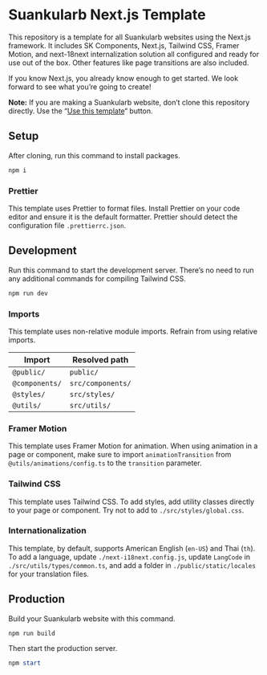 # Suankularb Next.js Template

This repository is a template for all Suankularb websites using the Next.js framework. It includes SK Components, Next.js, Tailwind CSS, Framer Motion, and next-18next internalization solution all configured and ready for use out of the box. Other features like page transitions are also included.

If you know Next.js, you already know enough to get started. We look forward to see what you’re going to create!

**Note:** If you are making a Suankularb website, don’t clone this repository directly. Use the “[Use this template](https://github.com/suankularb-wittayalai-school/sk-nextjs-template/generate)“ button.

## Setup

After cloning, run this command to install packages.

```ps1
npm i
```

### Prettier

This template uses Prettier to format files. Install Prettier on your code editor and ensure it is the default formatter. Prettier should detect the configuration file `.prettierrc.json`.

## Development

Run this command to start the development server. There’s no need to run any additional commands for compiling Tailwind CSS.

```ps1
npm run dev
```

### Imports

This template uses non-relative module imports. Refrain from using relative imports.

| Import         | Resolved path     |
| -------------- | ----------------- |
| `@public/`     | `public/`         |
| `@components/` | `src/components/` |
| `@styles/`     | `src/styles/`     |
| `@utils/`      | `src/utils/`      |

### Framer Motion

This template uses Framer Motion for animation. When using animation in a page or component, make sure to import `animationTransition` from `@utils/animations/config.ts` to the `transition` parameter.

### Tailwind CSS

This template uses Tailwind CSS. To add styles, add utility classes directly to your page or component. Try not to add to `./src/styles/global.css`.

### Internationalization

This template, by default, supports American English (`en-US`) and Thai (`th`). To add a language, update `./next-i18next.config.js`, update `LangCode` in `./src/utils/types/common.ts`, and add a folder in `./public/static/locales` for your translation files.

## Production

Build your Suankularb website with this command.

```ps1
npm run build
```

Then start the production server.

```ps1
npm start
```
